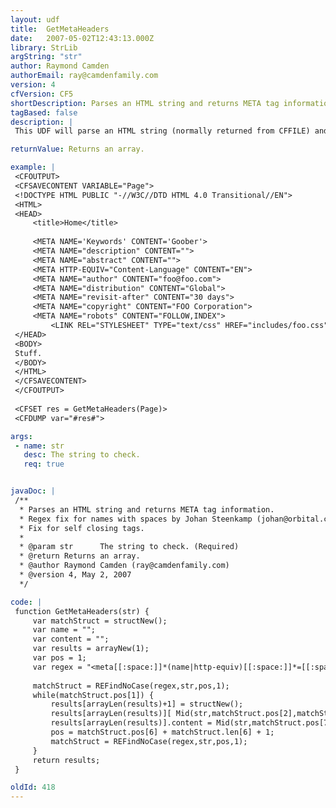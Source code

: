 ```yaml
---
layout: udf
title:  GetMetaHeaders
date:   2007-05-02T12:43:13.000Z
library: StrLib
argString: "str"
author: Raymond Camden
authorEmail: ray@camdenfamily.com
version: 4
cfVersion: CF5
shortDescription: Parses an HTML string and returns META tag information.
tagBased: false
description: |
 This UDF will parse an HTML string (normally returned from CFFILE) and return an array containing information about all meta tags. Each element of the array is a structure. Each structure will contain either a name or &quot;http-equiv&quot; key. The value is the name or http-equiv entry. Each structure will contain a content key as well. This contains the content for the meta tag.

returnValue: Returns an array.

example: |
 <CFOUTPUT>
 <CFSAVECONTENT VARIABLE="Page">
 <!DOCTYPE HTML PUBLIC "-//W3C//DTD HTML 4.0 Transitional//EN">
 <HTML>
 <HEAD>
     <title>Home</title>
     
     <META NAME='Keywords' CONTENT='Goober'>
     <META NAME="description" CONTENT="">
     <META NAME="abstract" CONTENT="">
     <META HTTP-EQUIV="Content-Language" CONTENT="EN">
     <META NAME="author" CONTENT="foo@foo.com">
     <META NAME="distribution" CONTENT="Global">
     <META NAME="revisit-after" CONTENT="30 days">
     <META NAME="copyright" CONTENT="FOO Corporation">
     <META NAME="robots" CONTENT="FOLLOW,INDEX">
         <LINK REL="STYLESHEET" TYPE="text/css" HREF="includes/foo.css">
 </HEAD>
 <BODY>
 Stuff.
 </BODY>
 </HTML>
 </CFSAVECONTENT>
 </CFOUTPUT>
 
 <CFSET res = GetMetaHeaders(Page)>
 <CFDUMP var="#res#">

args:
 - name: str
   desc: The string to check.
   req: true


javaDoc: |
 /**
  * Parses an HTML string and returns META tag information.
  * Regex fix for names with spaces by Johan Steenkamp (johan@orbital.co.nz).
  * Fix for self closing tags.
  * 
  * @param str      The string to check. (Required)
  * @return Returns an array. 
  * @author Raymond Camden (ray@camdenfamily.com) 
  * @version 4, May 2, 2007 
  */

code: |
 function GetMetaHeaders(str) {
     var matchStruct = structNew();
     var name = "";
     var content = "";
     var results = arrayNew(1);
     var pos = 1;
     var regex = "<meta[[:space:]]*(name|http-equiv)[[:space:]]*=[[:space:]]*(""|')([^""]*)(""|')[[:space:]]*content=(""|')([^""]*)(""|')[[:space:]]*/{0,1}>";     
     
     matchStruct = REFindNoCase(regex,str,pos,1);
     while(matchStruct.pos[1]) {
         results[arrayLen(results)+1] = structNew();
         results[arrayLen(results)][ Mid(str,matchStruct.pos[2],matchStruct.len[2])] = Mid(str,matchStruct.pos[4],matchStruct.len[4]);
         results[arrayLen(results)].content = Mid(str,matchStruct.pos[7],matchStruct.len[7]);
         pos = matchStruct.pos[6] + matchStruct.len[6] + 1;
         matchStruct = REFindNoCase(regex,str,pos,1);
     }
     return results;
 }

oldId: 418
---
```


